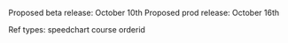 Proposed beta release:
October 10th
Proposed prod release:
October 16th


Ref types:
speedchart
course
orderid
